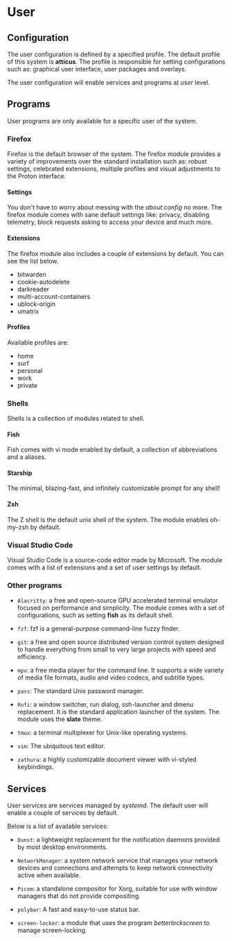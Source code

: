 # User

## Configuration

The user configuration is defined by a specified profile.
The default profile of this system is **atticus**.
The profile is responsible for setting configurations such as: graphical user interface, user packages and overlays.

The user configuration will enable services and programs at _user_ level.

## Programs

User programs are only available for a specific user of the system.

### Firefox

Firefox is the default browser of the system. The firefox module provides a variety of improvements over the standard installation such as: robust settings, celebrated extensions, multiple profiles and visual adjustments to the Proton interface.

#### Settings

You don't have to worry about messing with the _about:config_ no more.
The firefox module comes with sane default settings like: privacy, disabling telemetry, block requests asking to access your device and much more.

#### Extensions

The firefox module also includes a couple of extensions by default. You can see the list below.

- bitwarden
- cookie-autodelete
- darkreader
- multi-account-containers
- ublock-origin
- umatrix

#### Profiles

Available profiles are:

- home
- surf
- personal
- work
- private

### Shells

Shells is a collection of modules related to shell.

#### Fish

Fish comes with vi mode enabled by default, a collection of abbreviations and a aliases.

#### Starship

The minimal, blazing-fast, and infinitely customizable prompt for any shell!

#### Zsh

The Z shell is the default unix shell of the system. The module enables oh-my-zsh by default.

### Visual Studio Code

Visual Studio Code is a source-code editor made by Microsoft. The module comes with a list of extensions and a set of user settings by default.

### Other programs

- `Alacritty`: a free and open-source GPU accelerated terminal emulator focused on performance and simplicity. The module comes with a set of configurations, such as setting **fish** as its default shell.

- `fzf`: fzf is a general-purpose command-line fuzzy finder.

- `git`: a free and open source distributed version control system designed to handle everything from small to very large projects with speed and efficiency.

- `mpv`: a free media player for the command line. It supports a wide variety of media file formats, audio and video codecs, and subtitle types.

- `pass`: The standard Unix password manager.

- `Rofi`: a window switcher, run dialog, ssh-launcher and dmenu replacement. It is the standard application launcher of the system. The module uses the **slate** theme.

- `tmux`: a terminal multiplexer for Unix-like operating systems.

- `vim`: The ubiquitous text editor.

- `zathura`: a highly customizable document viewer with vi-styled keybindings.

## Services

User services are services managed by _systemd_. The default user will enable a couple of services by default.

Below is a list of available services:

- `Dunst`: a lightweight replacement for the notification daemons provided by most desktop environments.

- `NetworkManager`: a system network service that manages your network devices and connections and attempts to keep network connectivity active when available.

- `Picom`: a standalone compositor for Xorg, suitable for use with window managers that do not provide compositing.

- `polybar`: A fast and easy-to-use status bar.

- `screen-locker`: a module that uses the program _betterlockscreen_ to manage screen-locking.

